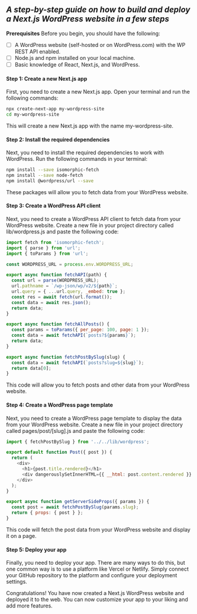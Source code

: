 ## _A step-by-step guide on how to build and deploy a Next.js WordPress website in a few steps_

**Prerequisites**
Before you begin, you should have the following:

- [ ] A WordPress website (self-hosted or on WordPress.com) with the WP REST API enabled.
- [ ] Node.js and npm installed on your local machine.
- [ ] Basic knowledge of React, Next.js, and WordPress.

#### Step 1: Create a new Next.js app
First, you need to create a new Next.js app. Open your terminal and run the following commands:

```bash
npx create-next-app my-wordpress-site
cd my-wordpress-site
```

This will create a new Next.js app with the name my-wordpress-site.

#### Step 2: Install the required dependencies
Next, you need to install the required dependencies to work with WordPress. Run the following commands in your terminal:

```bash
npm install --save isomorphic-fetch
npm install --save node-fetch
npm install @wordpress/url --save
```
These packages will allow you to fetch data from your WordPress website.

#### Step 3: Create a WordPress API client
Next, you need to create a WordPress API client to fetch data from your WordPress website. Create a new file in your project directory called lib/wordpress.js and paste the following code:

```javascript
import fetch from 'isomorphic-fetch';
import { parse } from 'url';
import { toParams } from 'url';

const WORDPRESS_URL = process.env.WORDPRESS_URL;

export async function fetchAPI(path) {
  const url = parse(WORDPRESS_URL);
  url.pathname = `/wp-json/wp/v2/${path}`;
  url.query = { ...url.query, _embed: true };
  const res = await fetch(url.format());
  const data = await res.json();
  return data;
}

export async function fetchAllPosts() {
  const params = toParams({ per_page: 100, page: 1 });
  const data = await fetchAPI(`posts?${params}`);
  return data;
}

export async function fetchPostBySlug(slug) {
  const data = await fetchAPI(`posts?slug=${slug}`);
  return data[0];
}
```
This code will allow you to fetch posts and other data from your WordPress website.

#### Step 4: Create a WordPress page template
Next, you need to create a WordPress page template to display the data from your WordPress website. Create a new file in your project directory called pages/post/[slug].js and paste the following code:

```javascript
import { fetchPostBySlug } from '../../lib/wordpress';

export default function Post({ post }) {
  return (
    <div>
      <h1>{post.title.rendered}</h1>
      <div dangerouslySetInnerHTML={{ __html: post.content.rendered }} />
    </div>
  );
}

export async function getServerSideProps({ params }) {
  const post = await fetchPostBySlug(params.slug);
  return { props: { post } };
}
```

This code will fetch the post data from your WordPress website and display it on a page.

#### Step 5: Deploy your app
Finally, you need to deploy your app. There are many ways to do this, but one common way is to use a platform like Vercel or Netlify. Simply connect your GitHub repository to the platform and configure your deployment settings.

Congratulations! You have now created a Next.js WordPress website and deployed it to the web. You can now customize your app to your liking and add more features.
